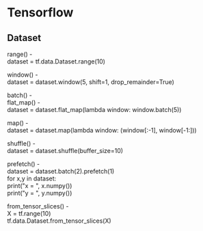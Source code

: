 # Tensorflow

## Dataset 


range() -   
dataset = tf.data.Dataset.range(10)  
  
window() -   
dataset = dataset.window(5, shift=1, drop_remainder=True)  
  
batch() -     
flat_map() -   
dataset = dataset.flat_map(lambda window: window.batch(5))  
  
map() -   
dataset = dataset.map(lambda window: (window[:-1], window[-1:]))  
  
shuffle() -   
dataset = dataset.shuffle(buffer_size=10)  
  
prefetch() -   
dataset = dataset.batch(2).prefetch(1)  
for x,y in dataset:  
  print("x = ", x.numpy())   
  print("y = ", y.numpy())  
  
  
from_tensor_slices() -   
X = tf.range(10)  
tf.data.Dataset.from_tensor_slices(X)  



  

